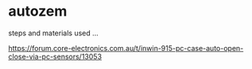 # autozem

steps and materials used ...

https://forum.core-electronics.com.au/t/inwin-915-pc-case-auto-open-close-via-pc-sensors/13053
